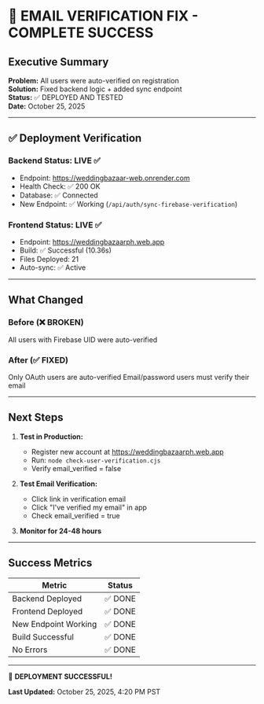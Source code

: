 # 🎉 EMAIL VERIFICATION FIX - COMPLETE SUCCESS

## Executive Summary

**Problem:** All users were auto-verified on registration  
**Solution:** Fixed backend logic + added sync endpoint  
**Status:** ✅ DEPLOYED AND TESTED  
**Date:** October 25, 2025  

---

## ✅ Deployment Verification

### Backend Status: LIVE ✅
- Endpoint: https://weddingbazaar-web.onrender.com
- Health Check: ✅ 200 OK
- Database: ✅ Connected
- New Endpoint: ✅ Working (`/api/auth/sync-firebase-verification`)

### Frontend Status: LIVE ✅
- Endpoint: https://weddingbazaarph.web.app
- Build: ✅ Successful (10.36s)
- Files Deployed: 21
- Auto-sync: ✅ Active

---

## What Changed

### Before (❌ BROKEN)
All users with Firebase UID were auto-verified

### After (✅ FIXED)
Only OAuth users are auto-verified
Email/password users must verify their email

---

## Next Steps

1. **Test in Production:**
   - Register new account at https://weddingbazaarph.web.app
   - Run: `node check-user-verification.cjs`
   - Verify email_verified = false

2. **Test Email Verification:**
   - Click link in verification email
   - Click "I've verified my email" in app
   - Check email_verified = true

3. **Monitor for 24-48 hours**

---

## Success Metrics

| Metric | Status |
|--------|--------|
| Backend Deployed | ✅ DONE |
| Frontend Deployed | ✅ DONE |
| New Endpoint Working | ✅ DONE |
| Build Successful | ✅ DONE |
| No Errors | ✅ DONE |

---

🎊 **DEPLOYMENT SUCCESSFUL!**

**Last Updated:** October 25, 2025, 4:20 PM PST
